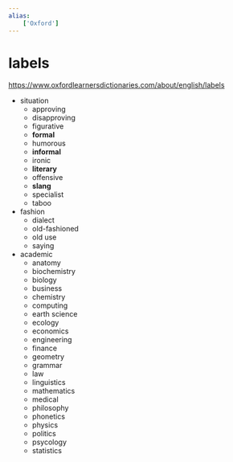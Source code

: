 ```yaml
---
alias:
    ['Oxford']
---
```

# labels
https://www.oxfordlearnersdictionaries.com/about/english/labels
- situation
    - approving 
    - disapproving 
    - figurative 
    - **formal**
    - humorous
    - **informal**
    - ironic
    - **literary**
    - offensive
    - **slang**
    - specialist
    - taboo
- fashion
    - dialect
    - old-fashioned
    - old use
    - saying
- academic
     - anatomy
     - biochemistry
     - biology
     - business
     - chemistry
     - computing
     - earth science
     - ecology
     - economics
     - engineering
     - finance
     - geometry
     - grammar
     - law
     - linguistics
     - mathematics
     - medical
     - philosophy 
     - phonetics
     - physics
     - politics
     - psycology
     - statistics